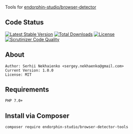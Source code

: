 Tools for [endorphin-studio/browser-detector](https://github.com/endorphin-studio/browser-detector)

## Code Status
[![Latest Stable Version](https://poser.pugx.org/endorphin-studio/browser-detector-tools/v/stable)](https://packagist.org/packages/endorphin-studio/browser-detector-tools)
[![Total Downloads](https://poser.pugx.org/endorphin-studio/browser-detector-tools/downloads)](https://packagist.org/packages/endorphin-studio/browser-detector-tools)
[![License](https://poser.pugx.org/endorphin-studio/browser-detector-tools/license)](https://packagist.org/packages/endorphin-studio/browser-detector-tools)
[![Scrutinizer Code Quality](https://scrutinizer-ci.com/g/endorphin-studio/browser-detector-tools/badges/quality-score.png?b=master)](https://scrutinizer-ci.com/g/endorphin-studio/browser-detector-tools/?branch=master)

## About
	Author: Serhii Nekhaienko <sergey.nekhaenko@gmail.com>
	Current Version: 1.0.0
	License: MIT

## Requirements
	PHP 7.0+

## Install via Composer
    composer require endorphin-studio/browser-detector-tools